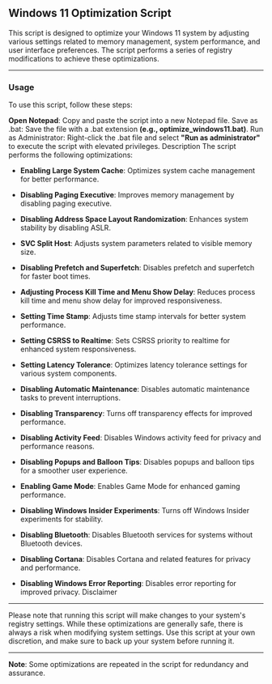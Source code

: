 ## Windows 11 Optimization Script
This script is designed to optimize your Windows 11 system by adjusting various settings related to memory management, system performance, and user interface preferences. The script performs a series of registry modifications to achieve these optimizations.

---

### Usage
To use this script, follow these steps:

**Open Notepad**: Copy and paste the script into a new Notepad file.
Save as .bat: Save the file with a .bat extension **(e.g., optimize_windows11.bat)**.
Run as Administrator: Right-click the .bat file and select **"Run as administrator"** to execute the script with elevated privileges.
Description
The script performs the following optimizations:

- **Enabling Large System Cache**: Optimizes system cache management for better performance.

- **Disabling Paging Executive**: Improves memory management by disabling paging executive.

- **Disabling Address Space Layout Randomization**: Enhances system stability by disabling ASLR.

- **SVC Split Host**: Adjusts system parameters related to visible memory size.

- **Disabling Prefetch and Superfetch**: Disables prefetch and superfetch for faster boot times.

- **Adjusting Process Kill Time and Menu Show Delay**: Reduces process kill time and menu show delay for improved responsiveness.

- **Setting Time Stamp**: Adjusts time stamp intervals for better system performance.

- **Setting CSRSS to Realtime**: Sets CSRSS priority to realtime for enhanced system responsiveness.

- **Setting Latency Tolerance**: Optimizes latency tolerance settings for various system components.

- **Disabling Automatic Maintenance**: Disables automatic maintenance tasks to prevent interruptions.

- **Disabling Transparency**: Turns off transparency effects for improved performance.

- **Disabling Activity Feed**: Disables Windows activity feed for privacy and performance reasons.

- **Disabling Popups and Balloon Tips**: Disables popups and balloon tips for a smoother user experience.

- **Enabling Game Mode**: Enables Game Mode for enhanced gaming performance.

- **Disabling Windows Insider Experiments**: Turns off Windows Insider experiments for stability.

- **Disabling Bluetooth**: Disables Bluetooth services for systems without Bluetooth devices.

- **Disabling Cortana**: Disables Cortana and related features for privacy and performance.

- **Disabling Windows Error Reporting**: Disables error reporting for improved privacy.
Disclaimer

---

Please note that running this script will make changes to your system's registry settings. While these optimizations are generally safe, there is always a risk when modifying system settings. Use this script at your own discretion, and make sure to back up your system before running it.

---

**Note**: Some optimizations are repeated in the script for redundancy and assurance.
